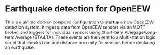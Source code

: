 # Earthquake detection for OpenEEW 
This is a simple docker-compose configuration to startup a new OpenEEW detection system. It ingests data from OpenEEW sensors via an MQTT broker, and triggers for individual sensors using Short-term Avergage/Long-term Average (STA/LTA). These events are then sent to a Multi-station logic script that checks time and distance proximity for sensors before declaring an earthquake.
